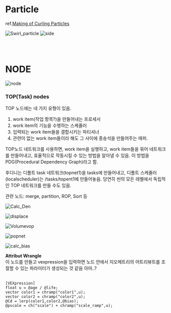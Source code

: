 # Particle 
ref.[Making of Curling Particles](https://www.youtube.com/watch?v=-pSbrYnRRSs&list=PLW1_6xRXJRNn7BCvnOpezgSeubO1DynYO&index=38&ab_channel=CGKnight) 

![Swirl_particle](https://user-images.githubusercontent.com/90232599/140743910-9a4201d5-01bb-4b95-9e11-fd6e14276a5e.jpg)
![side](https://user-images.githubusercontent.com/90232599/140743929-75977253-d8e5-4a5a-9fb6-7ee26fb04553.jpg)

<br/>
<br/>

# NODE    

![node](https://user-images.githubusercontent.com/90232599/140743998-18149d5b-ac93-4afb-9784-1f192bea08ab.jpg)   

### TOP(Task) nodes
TOP 노드에는 네 가지 유형이 있음.     
1) work item(작업 항목?)을 만들어내는 프로세서     
2) work item의 기능을 수행하는 스케줄러 
3) 입력되는 work item들을 결합시키는 파티셔너
4) 관련이 없는 work item들이라 해도 그 사이에 종송석을 만들어주는 매퍼.   

TOP노드 네트워크를 사용하면, work item을 실행하고, work item들을 묶어 네트워크를 만들어내고, 효율적으로 작동시킬 수 있는 방법을 알아낼 수 있음. 이 방법을 PDG(Procedural Dependency Graph)라고 함. 

후디니는 디폴트 task 네트워크(topnet1)을 tasks에 만들어내고, 디폴트 스케쥴러(localscheduler)는 /tasks/topent1에 만들어놓음. 당연히 씬의 모든 레벨에서 독립적인 TOP 네트워크를 만들 수도 있음. 

관련 노드: merge, partition, ROP, Sort 등 




![Calc_Den](https://user-images.githubusercontent.com/90232599/140744562-63c713b3-dd59-4f3d-a5f5-910a6b4c0873.jpg)   


![displace](https://user-images.githubusercontent.com/90232599/140744619-688a5850-a60f-418d-9de8-e9db023caf78.jpg)   


![Volumevop](https://user-images.githubusercontent.com/90232599/140744646-1cad9444-8887-4089-8b90-35c6e3aa5e6a.jpg)   


![popnet](https://user-images.githubusercontent.com/90232599/140744682-3d80ad1e-6b89-4af2-94bd-def158032ae5.jpg)   
 
 
![calc_bias](https://user-images.githubusercontent.com/90232599/140744694-c684b263-77ab-4b5f-a363-dbfd70c9bb46.jpg)   


**Attribut Wrangle**   
이 노드를 만들고 vexpression을 입력하면 노드 안에서 지오메트리의 어트리뷰트를 조절할 수 있는 파라미터가 생성되는 것 같음 아마..?  
<br/>
```VEXpression
[VEXpression]   
float u = @age / @life;   
vector color1 = chramp("color1",u);   
vector color2 = chramp("color2",u);   
@Cd = lerp(color1,color2,@bias);   
@pscale = ch("scale") + chramp("scale_ramp",u);   
``` 

